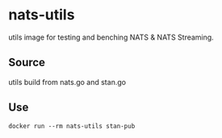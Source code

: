 # nats-utils

utils image for testing and benching NATS & NATS Streaming.

## Source

utils build from nats.go and stan.go

## Use

```
docker run --rm nats-utils stan-pub
```
